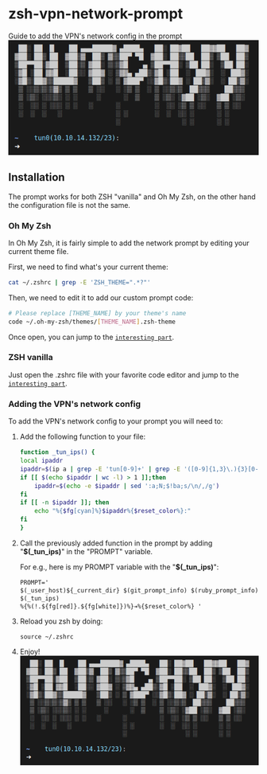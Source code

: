 # zsh-vpn-network-prompt
Guide to add the VPN's network config in the prompt
![](prompt.png)

## Installation
The prompt works for both ZSH "vanilla" and Oh My Zsh, on the other hand the configuration file is not the same.

### Oh My Zsh
In Oh My Zsh, it is fairly simple to add the network prompt by editing your current theme file.

First, we need to find what's your current theme:
```Bash
cat ~/.zshrc | grep -E 'ZSH_THEME=".*?"'
```

Then, we need to edit it to add our custom prompt code:
```Bash
# Please replace [THEME_NAME] by your theme's name
code ~/.oh-my-zsh/themes/[THEME_NAME].zsh-theme
```
Once open, you can jump to the [`interesting part`](#Adding-the-VPN's-network-config).
### ZSH vanilla
Just open the .zshrc file with your favorite code editor and jump to the [`interesting part`](#Adding-the-VPN's-network-config).

### Adding the VPN's network config
To add the VPN's network config to your prompt you will need to:
1. Add the following function to your file:
    ```Bash
    function _tun_ips() {
    local ipaddr
    ipaddr=$(ip a | grep -E 'tun[0-9]+' | grep -E '([0-9]{1,3}\.){3}[0-9]{1,3}' | awk '{split($0,a," "); print a[5]"("a[2]")"}')
    if [[ $(echo $ipaddr | wc -l) > 1 ]];then
        ipaddr=$(echo -e $ipaddr | sed ':a;N;$!ba;s/\n/,/g')
    fi
    if [[ -n $ipaddr ]]; then
        echo "%{$fg[cyan]%}$ipaddr%{$reset_color%}:"
    fi
    }
    ```
2. Call the previously added function in the prompt by adding \"**\$(\_tun\_ips)**\" in the "PROMPT" variable.

    For e.g., here is my PROMPT variable with the \"**\$(\_tun\_ips)**\":
    ```
    PROMPT='
    $(_user_host)${_current_dir} $(git_prompt_info) $(ruby_prompt_info) $(_tun_ips)
    %{%(!.${fg[red]}.${fg[white]})%}➔%{$reset_color%} '
    ```
4. Reload you zsh by doing:
    ```
    source ~/.zshrc
    ```
3. Enjoy!
    ![](prompt.png)
